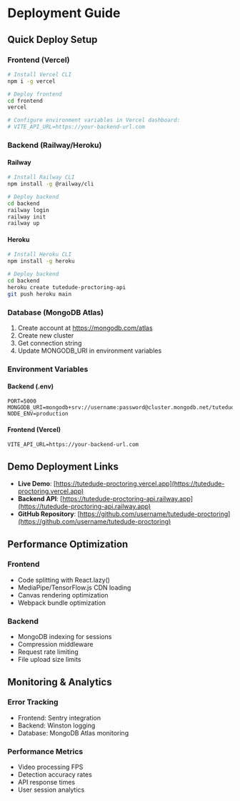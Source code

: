 # Deployment Guide

## Quick Deploy Setup

### Frontend (Vercel)

```bash
# Install Vercel CLI
npm i -g vercel

# Deploy frontend
cd frontend
vercel

# Configure environment variables in Vercel dashboard:
# VITE_API_URL=https://your-backend-url.com
```

### Backend (Railway/Heroku)

#### Railway

```bash
# Install Railway CLI
npm install -g @railway/cli

# Deploy backend
cd backend
railway login
railway init
railway up
```

#### Heroku

```bash
# Install Heroku CLI
npm install -g heroku

# Deploy backend
cd backend
heroku create tutedude-proctoring-api
git push heroku main
```

### Database (MongoDB Atlas)

1. Create account at https://mongodb.com/atlas
2. Create new cluster
3. Get connection string
4. Update MONGODB_URI in environment variables

### Environment Variables

#### Backend (.env)

```env
PORT=5000
MONGODB_URI=mongodb+srv://username:password@cluster.mongodb.net/tutedude_proctoring
NODE_ENV=production
```

#### Frontend (Vercel)

```env
VITE_API_URL=https://your-backend-url.com
```

## Demo Deployment Links

-   **Live Demo**: [https://tutedude-proctoring.vercel.app](https://tutedude-proctoring.vercel.app)
-   **Backend API**: [https://tutedude-proctoring-api.railway.app](https://tutedude-proctoring-api.railway.app)
-   **GitHub Repository**: [https://github.com/username/tutedude-proctoring](https://github.com/username/tutedude-proctoring)

## Performance Optimization

### Frontend

-   Code splitting with React.lazy()
-   MediaPipe/TensorFlow.js CDN loading
-   Canvas rendering optimization
-   Webpack bundle optimization

### Backend

-   MongoDB indexing for sessions
-   Compression middleware
-   Request rate limiting
-   File upload size limits

## Monitoring & Analytics

### Error Tracking

-   Frontend: Sentry integration
-   Backend: Winston logging
-   Database: MongoDB Atlas monitoring

### Performance Metrics

-   Video processing FPS
-   Detection accuracy rates
-   API response times
-   User session analytics
